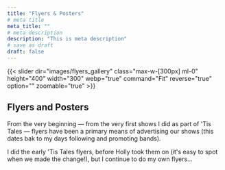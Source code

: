 ```yaml
---
title: "Flyers & Posters"
# meta title
meta_title: ""
# meta description
description: "This is meta description"
# save as draft
draft: false
---
```


<div class="grid grid-cols-1 lg:grid-cols-2 gap-8 items-center">
  <div>
{{< slider dir="images/flyers_gallery" class="max-w-[300px] ml-0" height="400" width="300" webp="true" command="Fit" reverse="true" option="" zoomable="true" >}}
</div>
  <div class="prose prose-lg">
    <h2>Flyers and Posters</h2>
    <p>From the very beginning — from the very first shows I did as part of 'Tis Tales — flyers have been a primary means of advertising our shows (this dates bak to my days following and promoting bands).</p>
    <p>I did the early 'Tis Tales flyers, before Holly took them on (it's easy to spot when we made the change!), but I continue to do my own flyers...</p>
  </div>
</div>